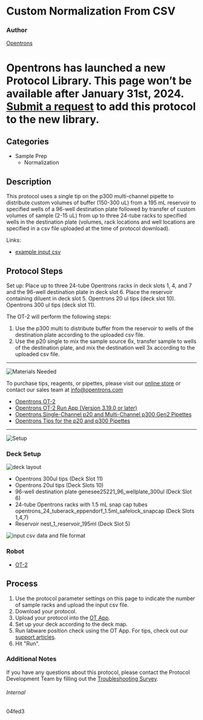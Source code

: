 # Custom Normalization From CSV

### Author
[Opentrons](https://opentrons.com/)


# Opentrons has launched a new Protocol Library. This page won’t be available after January 31st, 2024. [Submit a request](https://docs.google.com/forms/d/e/1FAIpQLSdYYp9QCKow4nn0KlCVsMS3HX0eJ0N9O7-erajKvcpT0lWbSg/viewform) to add this protocol to the new library.

## Categories
* Sample Prep
     * Normalization

## Description

This protocol uses a single tip on the p300 multi-channel pipette to distribute custom volumes of buffer (150-300 uL) from a 195 mL reservoir to specified wells of a 96-well destination plate followed by transfer of custom volumes of sample (2-15 uL) from up to three 24-tube racks to specified wells in the destination plate (volumes, rack locations and well locations are specified in a csv file uploaded at the time of protocol download).

Links:
* [example input csv](https://opentrons-protocol-library-website.s3.amazonaws.com/custom-README-images/04fed3/example.csv)

## Protocol Steps

Set up: Place up to three 24-tube Opentrons racks in deck slots 1, 4, and 7 and the 96-well destination plate in deck slot 6. Place the reservoir containing diluent in deck slot 5. Opentrons 20 ul tips (deck slot 10). Opentrons 300 ul tips (deck slot 11).

The OT-2 will perform the following steps:
1. Use the p300 multi to distribute buffer from the reservoir to wells of the destination plate according to the uploaded csv file.
2. Use the p20 single to mix the sample source 6x, transfer sample to wells of the destination plate, and mix the destination well 3x according to the uploaded csv file.

---
![Materials Needed](https://s3.amazonaws.com/opentrons-protocol-library-website/custom-README-images/001-General+Headings/materials.png)

To purchase tips, reagents, or pipettes, please visit our [online store](https://shop.opentrons.com/) or contact our sales team at [info@opentrons.com](mailto:info@opentrons.com)

* [Opentrons OT-2](https://shop.opentrons.com/collections/ot-2-robot/products/ot-2)
* [Opentrons OT-2 Run App (Version 3.19.0 or later)](https://opentrons.com/ot-app/)
* [Opentrons Single-Channel p20 and Multi-Channel p300 Gen2 Pipettes](https://shop.opentrons.com/collections/ot-2-pipettes/products/single-channel-electronic-pipette)
* [Opentrons Tips for the p20 and p300 Pipettes](https://shop.opentrons.com/collections/opentrons-tips)

---
![Setup](https://s3.amazonaws.com/opentrons-protocol-library-website/custom-README-images/001-General+Headings/Setup.png)

### Deck Setup
![deck layout](https://opentrons-protocol-library-website.s3.amazonaws.com/custom-README-images/04fed3/screenshot-deck.png)

* Opentrons 300ul tips (Deck Slot 11)
* Opentrons 20ul tips (Deck Slots 10)
* 96-well destination plate genesee25221_96_wellplate_300ul (Deck Slot 6)
* 24-tube Opentrons racks with 1.5 mL snap cap tubes opentrons_24_tuberack_eppendorf_1.5ml_safelock_snapcap (Deck Slots 1,4,7)
* Reservoir nest_1_reservoir_195ml (Deck Slot 5)

![input csv data and file format](https://opentrons-protocol-library-website.s3.amazonaws.com/custom-README-images/04fed3/screenshot-example+csv.png)

### Robot
* [OT-2](https://opentrons.com/ot-2)

## Process
1. Use the protocol parameter settings on this page to indicate the number of sample racks and upload the input csv file.
2. Download your protocol.
3. Upload your protocol into the [OT App](https://opentrons.com/ot-app).
4. Set up your deck according to the deck map.
5. Run labware position check using the OT App. For tips, check out our [support articles](https://support.opentrons.com/en/collections/1559720-guide-for-getting-started-with-the-ot-2).
6. Hit "Run".

### Additional Notes
If you have any questions about this protocol, please contact the Protocol Development Team by filling out the [Troubleshooting Survey](https://protocol-troubleshooting.paperform.co/).

###### Internal
04fed3
